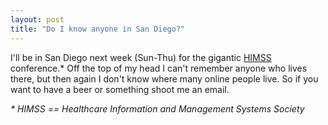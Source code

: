 ```yaml
---
layout: post
title: "Do I know anyone in San Diego?"
---
```




<p>I'll be in San Diego next week (Sun-Thu) for the gigantic <a href="http://www.himss06.org/">HIMSS</a> conference.* Off the top of my head I can't remember anyone who lives there, but then again I don't know where many online people live. So if you want to have a beer or something shoot me an email.</p>

<p><em>* HIMSS == Healthcare Information and Management Systems Society</em></p>


